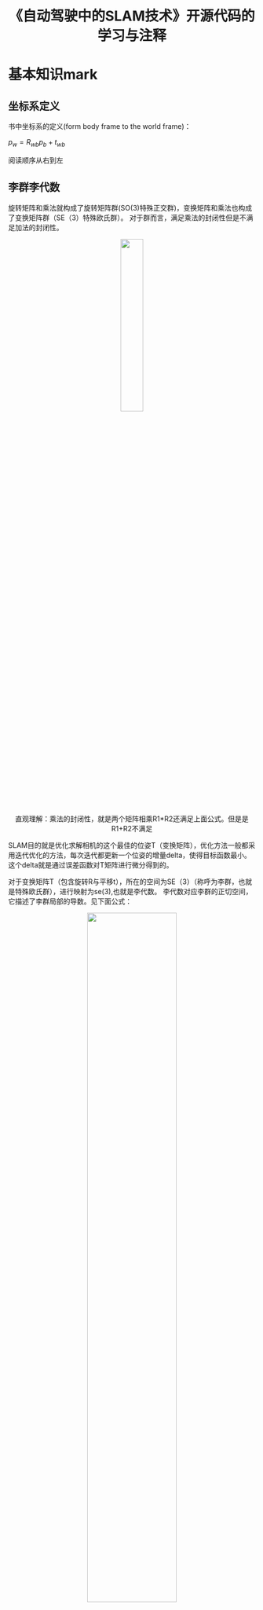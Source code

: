 <div align="center">
<h1>《自动驾驶中的SLAM技术》开源代码的学习与注释</h1>
</div>


# 基本知识mark

## 坐标系定义
书中坐标系的定义(form body frame to the world frame)：

$p_w=R_{wb} p_{b}+t_{wb}$

阅读顺序从右到左

## 李群李代数

旋转矩阵和乘法就构成了旋转矩阵群(SO(3)特殊正交群)，变换矩阵和乘法也构成了变换矩阵群（SE（3）特殊欧氏群）。
对于群而言，满足乘法的封闭性但是不满足加法的封闭性。

<div align="center">
  <img src="https://kwanwaipang.github.io/SLAM_DEMO/SLAM_Introduction/微信截图_20240810185225.png" width="30%" />
<figcaption>  
直观理解：乘法的封闭性，就是两个矩阵相乘R1*R2还满足上面公式。但是是R1+R2不满足
</figcaption>
</div>

SLAM目的就是优化求解相机的这个最佳的位姿T（变换矩阵），优化方法一般都采用迭代优化的方法，每次迭代都更新一个位姿的增量delta，使得目标函数最小。
这个delta就是通过误差函数对T矩阵进行微分得到的。


对于变换矩阵T（包含旋转R与平移t），所在的空间为SE（3）（称呼为李群，也就是特殊欧氏群），进行映射为se(3),也就是李代数。
李代数对应李群的正切空间，它描述了李群局部的导数。见下面公式：

<div align="center">
  <img src="https://kwanwaipang.github.io/SLAM_DEMO/SLAM_Introduction/微信截图_20240810185704.png" width="60%" />
<figcaption>  
  对于某个时刻的R(t)（李群空间），存在一个三维向量φ=（φ1，φ2，φ3）（李代数空间），用来描述R在t时刻的局部的导数。
  而旋转矩阵的微分是一个反对称(也叫斜对称)矩阵左乘它本身。
</figcaption>
</div>


## 反对称矩阵 （skew symmetric matrix）

反对称矩阵其实是将三维向量和三维矩阵建立对应关系。它是这样定义的：如果一个3 X 3的矩阵A满足如下式子,那么A就是反对称矩阵。

<figure style="text-align: center;">
  <div style="margin-bottom: 10px;">
    <img style="width: 30%;" src="https://kwanwaipang.github.io/SLAM_DEMO/SLAM_Introduction/微信截图_20240810190203.png" alt="Image description">
  </div>
<figcaption>
</figcaption>
</figure> 
反对称矩阵对角线元素都为0。形如下公式：
<figure style="text-align: center;">
  <div style="margin-bottom: 10px;">
    <img style="width: 30%;" src="https://kwanwaipang.github.io/SLAM_DEMO/SLAM_Introduction/微信截图_20240810190337.png" alt="Image description">
  </div>
<figcaption>
</figcaption>
</figure> 

因此可以定义一个三维向量，用一个上三角符号来表示这个向量α和反对称矩阵A的对应关系。进而实现了向量和矩阵的对应关系

## 指数映射
对于下公式。向量φ=（φ1，φ2，φ3）反应了R的导数性质，故称它在SO(3)上的原点 φ0 附近的正切空间上。这个φ正是李群大SO(3)对应的李代数小so(3)。
<figure style="text-align: center;">
<div style="margin-bottom: 10px;">
  <img style="width: 30%;" src="https://kwanwaipang.github.io/SLAM_DEMO/SLAM_Introduction/微信截图_20240810190755.png" alt="Image description">
</div>
<figcaption>指数映射
</figcaption>
</figure> 
李代数小so(3)是三维向量φ的集合，每个向量φi的反对称矩阵都可以表达李群(大SO(3))上旋转矩阵R的导数，而R和φ是一个指数映射关系。也就是说，李群空间的任意一个旋转矩阵R都可以用李代数空间的一个向量的反对称矩阵指数来近似。

而李代数是由向量组成的，向量对加法运算是封闭的。

<details>
<summary>结合下面手写的笔记理解🙂</summary>

<div align="center">
  <img src="https://kwanwaipang.github.io/SLAM_DEMO/SLAM_Introduction/微信截图_20240810172202.png" width="100%" />
<figcaption>  
</figcaption>
</div>

</details>
